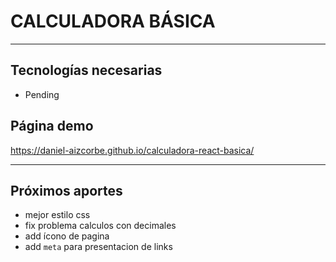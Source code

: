 # CALCULADORA BÁSICA

***

## Tecnologías necesarias

* Pending

## Página demo

https://daniel-aizcorbe.github.io/calculadora-react-basica/

***

## Próximos aportes

* mejor estilo css
* fix problema calculos con decimales
* add ícono de pagina
* add `meta` para presentacion de links